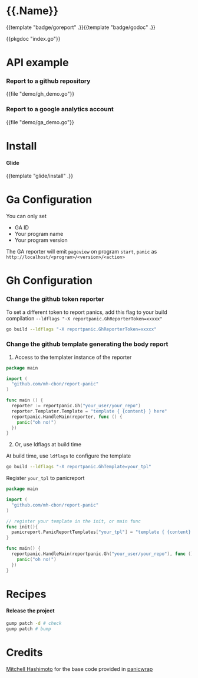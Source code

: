 # {{.Name}}

{{template "badge/goreport" .}}{{template "badge/godoc" .}}

{{pkgdoc "index.go"}}

# API example

### Report to a github repository

{{file "demo/gh_demo.go"}}

### Report to a google analytics account

{{file "demo/ga_demo.go"}}

# Install

#### Glide
{{template "glide/install" .}}

# Ga Configuration

You can only set
- GA ID
- Your program name
- Your program version

The GA reporter will emit `pageview` on program `start`, `panic` as
`http://localhost/<program>/<version>/<action>`

# Gh Configuration

### Change the github token reporter

To set a different token to report panics,
add this flag to your build compilation
`--ldflags "-X reportpanic.GhReporterToken=xxxxx"`


```sh
go build --ldflags "-X reportpanic.GhReporterToken=xxxxx"
```

### Change the github template generating the body report

1. Access to the templater instance of the reporter

```go
package main

import (
  "github.com/mh-cbon/report-panic"
)

func main () {
  reporter := reportpanic.Gh("your_user/your_repo")
  reporter.Templater.Template = "template { {content} } here"
  reportpanic.HandleMain(reporter, func () {
    panic("oh no!")
  })
}
```

2. Or, use ldflags at build time

At build time, use `ldflags` to configure the template

```sh
go build --ldflags "-X reportpanic.GhTemplate=your_tpl"
```

Register `your_tpl` to panicreport

```go
package main

import (
  "github.com/mh-cbon/report-panic"
)

// register your template in the init, or main func
func init(){
  panicreport.PanicReportTemplates["your_tpl"] = "template { {content} } here"
}

func main() {
  reportpanic.HandleMain(reportpanic.Gh("your_user/your_repo"), func () {
    panic("oh no!")
  })
}
```

# Recipes

#### Release the project

```sh
gump patch -d # check
gump patch # bump
```

# Credits

[Mitchell Hashimoto](https://github.com/mitchellh) for the base code provided in [panicwrap](https://github.com/mitchellh/panicwrap)
